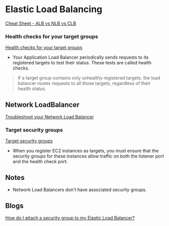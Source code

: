 # Elastic Load Balancing

[Cheat Sheet - ALB vs NLB vs CLB](https://tutorialsdojo.com/application-load-balancer-vs-network-load-balancer-vs-classic-load-balancer)

### Health checks for your target groups

[Health checks for your target groups](https://docs.aws.amazon.com/elasticloadbalancing/latest/application/target-group-health-checks.html)

- Your Application Load Balancer periodically sends requests to its registered targets to test their status. These tests are called health checks.

> If a target group contains only unhealthy registered targets, the load balancer routes requests to all those targets, regardless of their health status.

## Network LoadBalancer

[Troubleshoot your Network Load Balancer](https://docs.aws.amazon.com/elasticloadbalancing/latest/network/load-balancer-troubleshooting.html)


### Target security groups

[Target security groups](https://docs.aws.amazon.com/elasticloadbalancing/latest/network/target-group-register-targets.html#target-security-groups)

- When you register EC2 instances as targets, you must ensure that the security groups for these instances allow traffic on both the listener port and the health check port.




## Notes

-  Network Load Balancers don't have associated security groups.


## Blogs

[How do I attach a security group to my Elastic Load Balancer?](https://aws.amazon.com/premiumsupport/knowledge-center/security-group-load-balancer)


